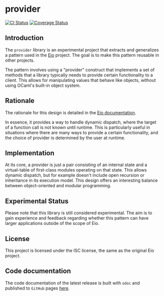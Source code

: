 # provider

[![CI Status](https://github.com/mbarbin/provider/workflows/ci/badge.svg)](https://github.com/mbarbin/provider/actions/workflows/ci.yml)
[![Coverage Status](https://coveralls.io/repos/github/mbarbin/provider/badge.svg?branch=main)](https://coveralls.io/github/mbarbin/provider?branch=main)

## Introduction

The `provider` library is an experimental project that extracts and generalizes
a pattern used in the [Eio](https://github.com/ocaml-multicore/eio) project. The
goal is to make this pattern reusable in other projects.

The pattern involves using a "provider" construct that implements a set of
methods that a library typically needs to provide certain functionality to a
client. This allows for manipulating values that behave like objects, without
using OCaml's built-in object system.

## Rationale

The rationale for this design is detailed in the [Eio documentation](https://github.com/ocaml-multicore/eio/blob/main/doc/rationale.md#dynamic-dispatch).

In essence, it provides a way to handle dynamic dispatch, where the target of a
function call is not known until runtime. This is particularly useful in
situations where there are many ways to provide a certain functionality, and the
choice of provider is determined by the user at runtime.

## Implementation

At its core, a provider is just a pair consisting of an internal state and a
virtual-table of first-class modules operating on that state. This allows
dynamic dispatch, but for example doesn't include open recursion or inheritance
in its execution model. This design offers an interesting balance between
object-oriented and modular programming.

## Experimental Status

Please note that this library is still considered experimental. The aim is to
gain experience and feedback regarding whether this pattern can have larger
applications outside of the scope of Eio.

## License

This project is licensed under the ISC license, the same as the original Eio
project.

## Code documentation

The code documentation of the latest release is built with `odoc` and published
to `GitHub` pages [here](https://mbarbin.github.io/provider).
